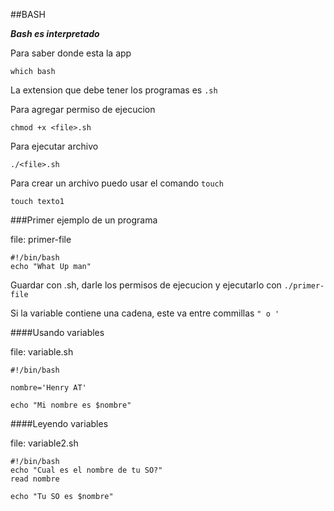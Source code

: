 ##BASH

***Bash es interpretado***

Para saber donde esta la app

```
which bash
```
La extension que debe tener los programas es `.sh` 

Para agregar permiso de ejecucion

```
chmod +x <file>.sh
```

Para ejecutar archivo

```
./<file>.sh
```

Para crear un archivo puedo usar el comando `touch`

```
touch texto1
```

###Primer ejemplo de un programa

file: primer-file

```
#!/bin/bash
echo "What Up man"
```

Guardar con .sh, darle los permisos de ejecucion y ejecutarlo con `./primer-file`

Si la variable contiene una cadena, este va entre commillas `" o '` 

####Usando variables

file: variable.sh

```
#!/bin/bash

nombre='Henry AT'

echo "Mi nombre es $nombre"
```

####Leyendo variables

file: variable2.sh

```
#!/bin/bash
echo "Cual es el nombre de tu SO?"
read nombre

echo "Tu SO es $nombre"
```



